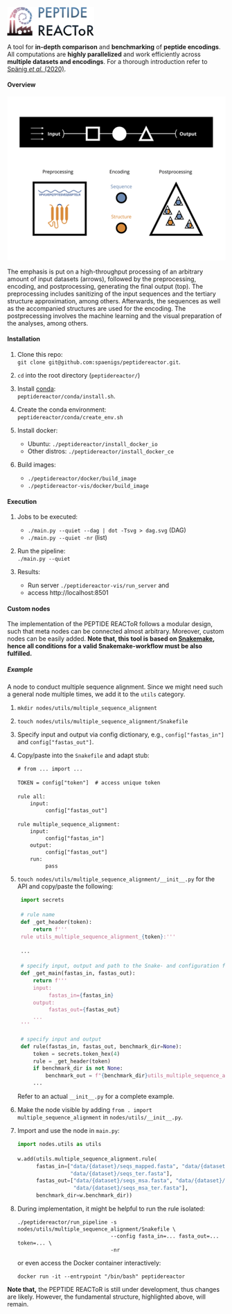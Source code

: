 <img src="docs/images/logo.png" alt="logo" width="200"/>

A tool for <b>in-depth comparison</b> and <b>benchmarking</b> of <b>peptide encodings</b>. 
All computations are <b>highly parallelized</b> and work efficiently across <b>multiple datasets and 
encodings</b>. For a thorough introduction refer to <a href='https://scholar.google.de/citations?user=lEVtMBMAAAAJ&hl=en' style='{link_style}'>Spänig <i> et al.</i> (2020)</a>.

#### Overview

![image info](docs/images/graphical_abstract.png)

The emphasis is put on a high-throughput processing of an arbitrary amount of input datasets (arrows), followed by the 
preprocessing, encoding, and postprocessing, generating the final output (top). The preprocessing includes sanitizing 
of the input sequences and the tertiary structure approximation, among others. Afterwards, the sequences as well as the 
accompanied structures are used for the encoding. The postprecessing involves the machine learning and the visual 
preparation of the analyses, among others.

#### Installation

1. Clone this repo:  
    `git clone git@github.com:spaenigs/peptidereactor.git`.
    
2. `cd` into the root directory (`peptidereactor/`)

3. Install [conda](https://docs.conda.io/projects/conda/en/latest/user-guide/install/linux.html):  
   `peptidereactor/conda/install.sh`. 

4. Create the conda environment:   
   `peptidereactor/conda/create_env.sh`
   
5. Install docker:
    - Ubuntu: `./peptidereactor/install_docker_io`
    - Other distros: `./peptidereactor/install_docker_ce` 
    
6. Build images:   
   - `./peptidereactor/docker/build_image`
   - `./peptidereactor-vis/docker/build_image`
  
#### Execution
   
1. Jobs to be executed:  
   - `./main.py --quiet --dag | dot -Tsvg > dag.svg` (DAG) 
   - `./main.py --quiet -nr` (list)

2. Run the pipeline:  
   `./main.py --quiet`
   
3. Results:  
   - Run server `./peptidereactor-vis/run_server` and
   - access http://localhost:8501

#### Custom nodes

The implementation of the PEPTIDE REACToR follows a modular design, such that meta
nodes can be connected almost arbitrary. Moreover, custom nodes can be easily added.
__Note that, this tool is based on [Snakemake](https://snakemake.readthedocs.io/en/stable/),
hence all conditions for a valid Snakemake-workflow must be also fulfilled.__

##### Example

A node to conduct multiple sequence alignment. Since we might need such a general node 
multiple times, we add it to the `utils` category.

1) `mkdir nodes/utils/multiple_sequence_alignment`
2) `touch nodes/utils/multiple_sequence_alignment/Snakefile`
3) Specify input and output via config dictionary, e.g., `config["fastas_in"]` 
   and `config["fastas_out"]`.
4) Copy/paste into the `Snakefile` and adapt stub:

    ```snakemake
    # from ... import ...
    
    TOKEN = config["token"]  # access unique token
    
    rule all:
        input:
             config["fastas_out"]
    
    rule multiple_sequence_alignment:
        input:
             config["fastas_in"]
        output:
             config["fastas_out"]
        run:
             pass
    ```

5) `touch nodes/utils/multiple_sequence_alignment/__init__.py` for the API and 
   copy/paste the following:
   
   ```python
    import secrets
    
    # rule name
    def _get_header(token):
        return f'''
    rule utils_multiple_sequence_alignment_{token}:'''
    
    ... 
   
    # specify input, output and path to the Snake- and configuration file.
    def _get_main(fastas_in, fastas_out):
        return f'''
        input:
             fastas_in={fastas_in}
        output:
             fastas_out={fastas_out}
        ...
    '''
    
    # specify input and output
    def rule(fastas_in, fastas_out, benchmark_dir=None):
        token = secrets.token_hex(4)
        rule = _get_header(token)
        if benchmark_dir is not None:
            benchmark_out = f"{benchmark_dir}utils_multiple_sequence_alignment_{token}.txt"
        ...
   ``` 
   Refer to an actual `__init__.py` for a complete example.   
6) Make the node visible by adding `from . import multiple_sequence_alignment` in 
   `nodes/utils/__init__.py`. 
7) Import and use the node in `main.py`:
   ```python
   import nodes.utils as utils
   
   w.add(utils.multiple_sequence_alignment.rule(
         fastas_in=["data/{dataset}/seqs_mapped.fasta", "data/{dataset}/seqs_sec.fasta",
                    "data/{dataset}/seqs_ter.fasta"],
         fastas_out=["data/{dataset}/seqs_msa.fasta", "data/{dataset}/seqs_msa_sec.fasta",
                     "data/{dataset}/seqs_msa_ter.fasta"],
         benchmark_dir=w.benchmark_dir))
   ```
8) During implementation, it might be helpful to run the rule isolated:
   ```shell script
   ./peptidereactor/run_pipeline -s nodes/utils/multiple_sequence_alignment/Snakefile \
                                 --config fasta_in=... fasta_out=... token=... \
                                 -nr
   ``` 
   or even access the Docker container interactively:
   ```shell script
   docker run -it --entrypoint "/bin/bash" peptidereactor
   ```
   
__Note that,__ the PEPTIDE REACToR is still under development, thus changes are likely. 
However, the fundamental structure, highlighted above, will remain.